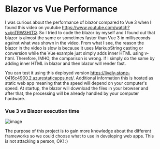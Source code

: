 # Blazor vs Vue Performance
I was curious about the performance of blazor compared to Vue 3 when I found this video on youtube https://www.youtube.com/watch?v=ijnTRW3HtTQ. So I tried to code the blazor by myself and I found out that blazor is almost the same or sometimes faster than Vue 3 in milliseconds against what was shown in the video. From what I see, the reason the blazor in the video is slow is because it uses MarkupString casting or conversion while the Vue example just simply adds inner HTML using v-html. Therefore, IMHO, the comparison is wrong. If I simply do the same by adding inner HTML in blazor and then blazor will render fast.

You can test it using this deployed version https://lively-stone-0416c4900.2.azurestaticapps.net/. Additional information this is hosted as static web app meaning that the speed will depend on your computer's speed. At startup, the blazor will download the files in your browser and after that, the processing will be already handled by your computer hardware.

### Vue 3 vs Blazor execution time
![image](https://user-images.githubusercontent.com/20876086/206347841-288326d5-472c-473c-86cb-b73fa26e1755.png)

The purpose of this project is to gain more knowledge about the different frameworks so we could choose what to use in developing web apps. This is not attacking a person, OK! :)
